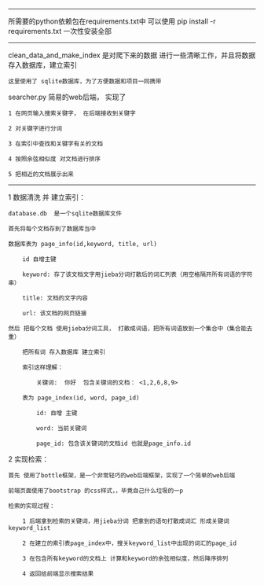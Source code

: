 
--------

所需要的python依赖包在requirements.txt中
可以使用 pip install -r requirements.txt 一次性安装全部

--------
clean_data_and_make_index  是对爬下来的数据 进行一些清晰工作，并且将数据存入数据库，建立索引
    
    这里使用了 sqlite数据库，为了方便数据和项目一同携带
    
searcher.py 简易的web后端， 实现了 

    1 在网页输入搜索关键字， 在后端接收到关键字
    
    2 对关键字进行分词
    
    3 在索引中查找和关键字有关的文档
    
    4 按照余弦相似度 对文档进行排序
    
    5 把相近的文档展示出来

--------
        
1 数据清洗 并 建立索引：

    database.db  是一个sqlite数据库文件
    
    首先将每个文档存到了数据库当中  
    
    数据库表为 page_info(id,keyword, title, url)
    
        id 自增主键 
        
        keyword: 存了该文档文字用jieba分词打散后的词汇列表（用空格隔开所有词语的字符串）
        
        title: 文档的文字内容 
        
        url: 该文档的网页链接
        
    然后 把每个文档 使用jieba分词工具， 打散成词语，把所有词语放到一个集合中（集合能去重）
    
        把所有词 存入数据库 建立索引  
        
        索引这样理解：
        
            关键词:  你好  包含关键词的文档： <1,2,6,8,9>
            
        表为 page_index(id, word, page_id)
        
            id: 自增 主键
            
            word: 当前关键词
            
            page_id: 包含该关键词的文档id 也就是page_info.id
            
            
    
2 实现检索：

    首先 使用了bottle框架，是一个非常轻巧的web后端框架，实现了一个简单的web后端
    
    前端页面使用了bootstrap 的css样式，，毕竟自己什么垃圾的一p
    
    检索的实现过程：
    
        1 后端拿到检索的关键词，用jieba分词 把拿到的语句打散成词汇 形成关键词keyword_list
        
        2 在建立的索引表page_index中，搜关keyword_list中出现的词汇的page_id
        
        3 在包含所有keyword的文档上 计算和keyword的余弦相似度，然后降序排列
        
        4 返回给前端显示搜索结果
        
        


